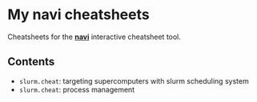 # My navi cheatsheets

Cheatsheets for the **[navi](https://github.com/denisidoro/navi)** interactive cheatsheet tool.

## Contents

- `slurm.cheat`: targeting supercomputers with slurm scheduling system
- `slurm.cheat`: process management
